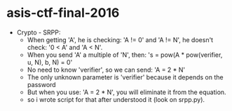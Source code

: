 # asis-ctf-final-2016

+ Crypto - SRPP:
  - When getting 'A', he is checking: 'A != 0' and 'A != N', he doesn't check: '0 < A' and 'A < N'.
  - When you send 'A' a multiple of 'N', then: 's = pow(A * pow(verifier, u, N), b, N) = 0'
  - No need to know 'verifier', so we can send: 'A = 2 * N'
  - The only unknown parameter is 'verifier' because it depends on the password
  - But when you use: 'A = 2 * N', you will eliminate it from the equation.
  - so i wrote script for that after understood it (look on srpp.py).
